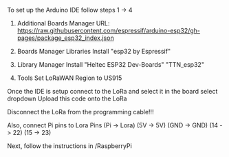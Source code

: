 To set up the Arduino IDE follow steps 1 -> 4

1. Additional Boards Manager URL: https://raw.githubusercontent.com/espressif/arduino-esp32/gh-pages/package_esp32_index.json

2. Boards Manager Libraries
   Install "esp32 by Espressif"

3. Library Manager
  Install "Heltec ESP32 Dev-Boards"
  "TTN_esp32"

4. Tools
   Set LoRaWAN Region to US915

Once the IDE is setup connect to the LoRa and select it in the board select dropdown
Upload this code onto the LoRa

Disconnect the LoRa from the programming cable!!!

Also, connect Pi pins to Lora Pins (Pi -> Lora)
(5V -> 5V)
(GND -> GND)
(14 -> 22)
(15 -> 23)

Next, follow the instructions in /RaspberryPi

